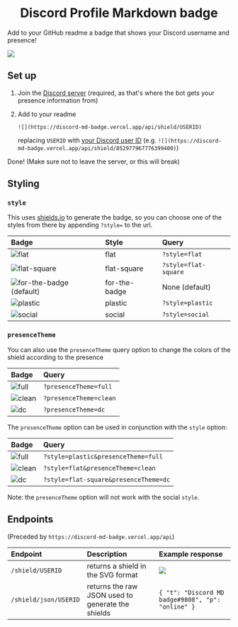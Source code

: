 <h1 style="text-align: center">Discord Profile Markdown badge</h1>

Add to your GitHub readme a badge that shows your Discord username and presence!

![](https://discord-md-badge.vercel.app/api/shield/852977967776399400)

## Set up

1. Join the [Discord server](https://discord.gg/zkspfFwqDg) (required, as that's where the bot gets your presence information from)
2. Add to your readme

   `![](https://discord-md-badge.vercel.app/api/shield/USERID)`

   replacing `USERID` with [your Discord user ID](https://support.discord.com/hc/en-us/articles/206346498-Where-can-I-find-my-User-Server-Message-ID-) (e.g. `![](https://discord-md-badge.vercel.app/api/shield/852977967776399400)`)

Done! (Make sure not to leave the server, or this will break)

## Styling

### `style`

This uses [shields.io](https://shields.io) to generate the badge, so you can choose one of the styles from there by appending `?style=` to the url.

| Badge                                                                                               | Style         | Query                |
| :-------------------------------------------------------------------------------------------------- | :------------ | :------------------- |
| ![flat](https://discord-md-badge.vercel.app/api/shield/852977967776399400?style=flat)               | flat          | `?style=flat`        |
| ![flat-square](https://discord-md-badge.vercel.app/api/shield/852977967776399400?style=flat-square) | flat-square   | `?style=flat-square` |
| ![for-the-badge (default)](https://discord-md-badge.vercel.app/api/shield/852977967776399400)       | for-the-badge | None (default)       |
| ![plastic](https://discord-md-badge.vercel.app/api/shield/852977967776399400?style=plastic)         | plastic       | `?style=plastic`     |
| ![social](https://discord-md-badge.vercel.app/api/shield/852977967776399400?style=social)           | social        | `?style=social`      |

### `presenceTheme`

You can also use the `presenceTheme` query option to change the colors of the shield according to the presence

| Badge                                                                                           | Query                  |
| :---------------------------------------------------------------------------------------------- | :--------------------- |
| ![full](https://discord-md-badge.vercel.app/api/shield/852977967776399400?presenceTheme=full)   | `?presenceTheme=full`  |
| ![clean](https://discord-md-badge.vercel.app/api/shield/852977967776399400?presenceTheme=clean) | `?presenceTheme=clean` |
| ![dc](https://discord-md-badge.vercel.app/api/shield/852977967776399400?presenceTheme=dc)       | `?presenceTheme=dc`    |

The `presenceTheme` option can be used in conjunction with the `style` option:

| Badge                                                                                                       | Query                                 |
| :---------------------------------------------------------------------------------------------------------- | :------------------------------------ |
| ![full](https://discord-md-badge.vercel.app/api/shield/852977967776399400?style=plastic&presenceTheme=full) | `?style=plastic&presenceTheme=full`   |
| ![clean](https://discord-md-badge.vercel.app/api/shield/852977967776399400?style=flat&presenceTheme=clean)  | `?style=flat&presenceTheme=clean`     |
| ![dc](https://discord-md-badge.vercel.app/api/shield/852977967776399400?style=flat-square&presenceTheme=dc) | `?style=flat-square&presenceTheme=dc` |

Note: the `presenceTheme` option will not work with the social `style`.

## Endpoints

(Preceded by `https://discord-md-badge.vercel.app/api`)

| Endpoint              | Description                                       | Example response                                                                  |
| :-------------------- | :------------------------------------------------ | :-------------------------------------------------------------------------------- |
| `/shield/USERID`      | returns a shield in the SVG format                | ![](https://discord-md-badge.vercel.app/api/shield/852977967776399400?style=flat) |
| `/shield/json/USERID` | returns the raw JSON used to generate the shields | `{ "t": "Discord MD badge#9808", "p": "online" }`                                 |
